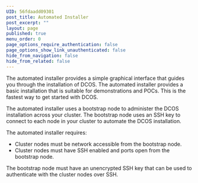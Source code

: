```yaml
---
UID: 56fdaadd09301
post_title: Automated Installer
post_excerpt: ""
layout: page
published: true
menu_order: 0
page_options_require_authentication: false
page_options_show_link_unauthenticated: false
hide_from_navigation: false
hide_from_related: false
---
```


The automated installer provides a simple graphical interface that guides you through the installation of DCOS. The automated installer provides a basic installation that is suitable for demonstrations and POCs. This is the fastest way to get started with DCOS.

The automated installer uses a bootstrap node to administer the DCOS installation across your cluster. The bootstrap node uses an SSH key to connect to each node in your cluster to automate the DCOS installation.

The automated installer requires:

*   Cluster nodes must be network accessible from the bootstrap node.
*   Cluster nodes must have SSH enabled and ports open from the bootstrap node.

The bootstrap node must have an unencrypted SSH key that can be used to authenticate with the cluster nodes over SSH.

